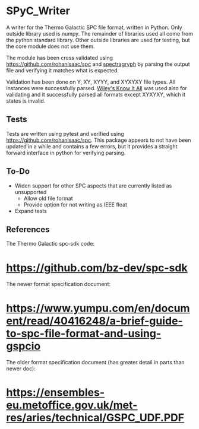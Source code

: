 # SPyC_Writer
A writer for the Thermo Galactic SPC file format, written in Python. Only outside library used is numpy. 
The remainder of libraries used all come from the python standard library.
Other outside libraries are used for testing, but the core module does not use them.

The module has been cross validated using https://github.com/rohanisaac/spc and [spectragryph](https://www.effemm2.de/spectragryph/)
by parsing the output file and verifying it matches what is expected.

Validation has been done on Y, XY, XYYY, and XYXYXY file types. All instances were successfully parsed.
[Wiley's Know It All](https://sciencesolutions.wiley.com/knowitall-spectroscopy-software/) was used also for validating and
it successfully parsed all formats except XYXYXY, which it states is invalid.

## Tests
Tests are written using pytest and verified using https://github.com/rohanisaac/spc. This package appears to not
have been updated in a while and contains a few errors, but it provides a straight forward interface in python for verifying
parsing.

## To-Do
- Widen support for other SPC aspects that are currently listed as unsupported
	- Allow old file format
	- Provide option for not writing as IEEE float
- Expand tests

## References
The Thermo Galactic spc-sdk code:
# https://github.com/bz-dev/spc-sdk
The newer format specification document:
# https://www.yumpu.com/en/document/read/40416248/a-brief-guide-to-spc-file-format-and-using-gspcio
The older format specification document (has greater detail in parts than newer doc):
# https://ensembles-eu.metoffice.gov.uk/met-res/aries/technical/GSPC_UDF.PDF
